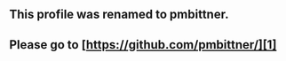 ## This profile was renamed to pmbittner.
## Please go to [https://github.com/pmbittner/][1]

[1]: https://github.com/pmbittner/
